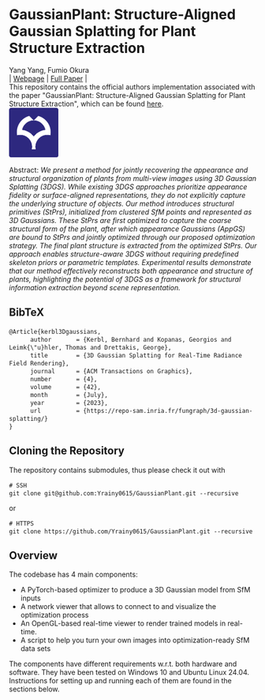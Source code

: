 # GaussianPlant: Structure-Aligned Gaussian Splatting for Plant Structure Extraction
Yang Yang, Fumio Okura<br>
| [Webpage](https://repo-sam.inria.fr/fungraph/3d-gaussian-splatting/) | [Full Paper](https://repo-sam.inria.fr/fungraph/3d-gaussian-splatting/3d_gaussian_splatting_high.pdf) | <br>
This repository contains the official authors implementation associated with the paper "GaussianPlant: Structure-Aligned Gaussian Splatting for Plant Structure Extraction", which can be found [here](https://github.com/Yrainy0615/GaussianPlant.git). <br>
<a href="http://cvl.ist.osaka-u.ac.jp/en/"><img height="100" src="assets/osaka_logo.png"> </a>


Abstract: *We present a method for jointly recovering the appearance and structural organization of plants from multi-view images using 3D Gaussian Splatting (3DGS). While existing 3DGS approaches prioritize appearance fidelity or surface-aligned representations, they do not explicitly capture the underlying structure of objects. Our method introduces structural primitives (StPrs), initialized from clustered SfM points and represented as 3D Gaussians. These StPrs are first optimized to capture the coarse structural form of the plant, after which appearance Gaussians (AppGS) are bound to StPrs and jointly optimized through our proposed optimization strategy. The final plant structure is extracted from the optimized StPrs.
Our approach enables structure-aware 3DGS without requiring predefined skeleton priors or parametric templates. Experimental results demonstrate that our method effectively reconstructs both appearance and structure of plants, highlighting the potential of 3DGS as a framework for structural information extraction beyond scene representation.*

<section class="section" id="BibTeX">
  <div class="container is-max-desktop content">
    <h2 class="title">BibTeX</h2>
    <pre><code>@Article{kerbl3Dgaussians,
      author       = {Kerbl, Bernhard and Kopanas, Georgios and Leimk{\"u}hler, Thomas and Drettakis, George},
      title        = {3D Gaussian Splatting for Real-Time Radiance Field Rendering},
      journal      = {ACM Transactions on Graphics},
      number       = {4},
      volume       = {42},
      month        = {July},
      year         = {2023},
      url          = {https://repo-sam.inria.fr/fungraph/3d-gaussian-splatting/}
}</code></pre>
  </div>
</section>


## Cloning the Repository

The repository contains submodules, thus please check it out with 
```shell
# SSH
git clone git@github.com:Yrainy0615/GaussianPlant.git --recursive
```
or
```shell
# HTTPS
git clone https://github.com/Yrainy0615/GaussianPlant.git --recursive
```

## Overview

The codebase has 4 main components:
- A PyTorch-based optimizer to produce a 3D Gaussian model from SfM inputs
- A network viewer that allows to connect to and visualize the optimization process
- An OpenGL-based real-time viewer to render trained models in real-time.
- A script to help you turn your own images into optimization-ready SfM data sets

The components have different requirements w.r.t. both hardware and software. They have been tested on Windows 10 and Ubuntu Linux 24.04. Instructions for setting up and running each of them are found in the sections below.




